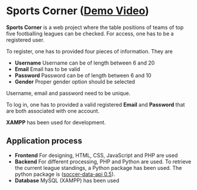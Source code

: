# Sports Corner ([Demo Video](https://drive.google.com/file/d/1Tgp7jnuS0EHvyK9AL565fFU-TS-FMumx/view?usp=sharing))

 **Sports Corner** is a web project where the table positions of teams of top five footballing leagues can be checked. For access, one has to be a registered user. 

To register, one has to provided four pieces of information. They are 
- **Username** Username can be of length between 6 and 20
- **Email** Email has to be valid
- **Password** Password can be of length between 6 and 10
- **Gender** Proper gender option should be selected

Username, email and password need to be unique. 


To log in, one has to provided a valid registered **Email** and **Password** that are both associated with one account.  


**XAMPP** has been used for development. 


##  Application process
- **Frontend** For designing, HTML, CSS, JavaScript and PHP are used
- **Backend** For different processing, PHP and Python are used. To retrieve the current league standings, a Python package has been used. The 	 
   python package is ([soccer-data-api 0.5](https://pypi.org/project/soccer-data-api/)). 
- **Database** MySQL (XAMPP) has been used 
